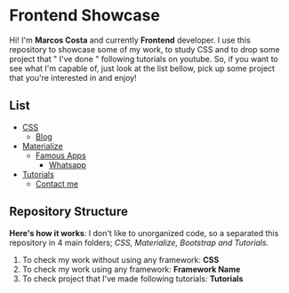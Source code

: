 # Frontend Showcase

Hi! I'm **Marcos Costa** and currently **Frontend** developer. I use this repository to showcase some of my work, to study CSS and to drop some project that " I've done " following tutorials on youtube. 
So, if you want to see what I'm capable of, just look at the list bellow, pick up some project that you're interested in and enjoy!
## List
- [CSS](https://github.com/Marcos-Costa/frontend/tree/master/css)
  - [Blog](https://github.com/Marcos-Costa/frontend/tree/master/css/blog)
- [Materialize](https://github.com/Marcos-Costa/frontend/tree/master/materialize)
  - [Famous Apps](https://github.com/Marcos-Costa/frontend/tree/master/materialize/famous-apps)
    - [Whatsapp](https://github.com/Marcos-Costa/frontend/tree/master/materialize/famous-apps/whatsapp)
- [Tutorials](https://github.com/Marcos-Costa/frontend/tree/master/tutorials)
  - [Contact me](https://github.com/Marcos-Costa/frontend/tree/master/tutorials/contact-me)

 
## Repository Structure
**Here's how it works**:  I don't like to unorganized code, so a separated this repository in 4 main folders; *CSS, Materialize, Bootstrap and Tutorials.*
1. To check my work without using any framework: **CSS**
2. To check my work using any framework: **Framework Name**
3. To check project that I've made following tutorials: **Tutorials**
